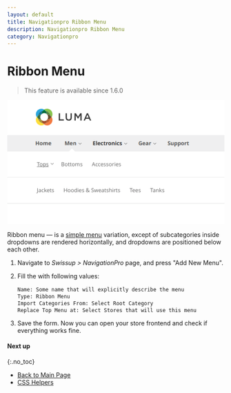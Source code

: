 ```yaml
---
layout: default
title: Navigationpro Ribbon Menu
description: Navigationpro Ribbon Menu
category: Navigationpro
---
```


# Ribbon Menu

> This feature is available since 1.6.0

![Ribbon Menu](/images/m2/navigationpro/use-cases/ribbon-menu.png)

Ribbon menu — is a [simple menu][simple-menu] variation, except of subcategories
inside dropdowns are rendered horizontally, and dropdowns are positioned below
each other.

 1. Navigate to _Swissup > NavigationPro_ page, and press "Add New Menu".
 2. Fill the with following values:

    ```
    Name: Some name that will explicitly describe the menu
    Type: Ribbon Menu
    Import Categories From: Select Root Category
    Replace Top Menu at: Select Stores that will use this menu
    ```

 3. Save the form. Now you can open your store frontend and check if everything
    works fine.

#### Next up
{:.no_toc}

 -  [Back to Main Page](/m2/extensions/navigationpro/)
 -  [CSS Helpers][css-helpers]

[simple-menu]: /m2/extensions/navigationpro/use-cases/simple-menu/ "Simple Menu"
[css-helpers]: /m2/extensions/navigationpro/customization/css-helpers/ "CSS Helpers"
[config]: /m2/extensions/navigationpro/configuration/ "Configuration"
